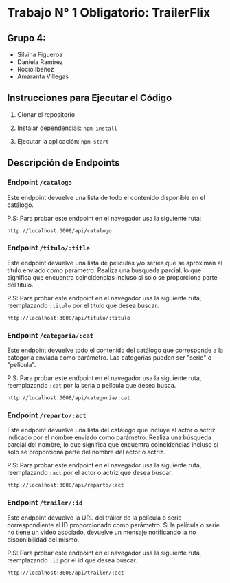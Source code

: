 # Trabajo N° 1 Obligatorio: TrailerFlix
## Grupo 4:

* Silvina Figueroa
* Daniela Ramírez
* Rocio Ibañez
* Amaranta Villegas

## Instrucciones para Ejecutar el Código

1. Clonar el repositorio

2. Instalar dependencias:
    ```npm install```
3. Ejecutar la aplicación:
    ```npm start```

## Descripción de Endpoints

### Endpoint `/catalogo`

Este endpoint devuelve una lista de todo el contenido disponible en el catálogo.

P.S: Para probar este endpoint en el navegador usa la siguiente ruta:

```http://localhost:3008/api/catalogo```

### Endpoint `/titulo/:title`

Este endpoint devuelve una lista de películas y/o series que se aproximan al título enviado como parámetro. Realiza una búsqueda parcial, lo que significa que encuentra coincidencias incluso si solo se proporciona parte del título.

P.S: Para probar este endpoint en el navegador usa la siguiente ruta, reemplazando ```:titulo``` por el titulo que desea buscar:

```http://localhost:3008/api/titulo/:titulo```


### Endpoint `/categoria/:cat`

Este endpoint devuelve todo el contenido del catálogo que corresponde a la categoría enviada como parámetro. Las categorías pueden ser "serie" o "película".

P.S: Para probar este endpoint en el navegador usa la siguiente ruta, reemplazando ```:cat``` por la seria o película que desea busca.

```http://localhost:3008/api/categoria/:cat```

### Endpoint `/reparto/:act`

Este endpoint devuelve una lista del catálogo que incluye al actor o actriz indicado por el nombre enviado como parámetro. Realiza una búsqueda parcial del nombre, lo que significa que encuentra coincidencias incluso si solo se proporciona parte del nombre del actor o actriz.

P.S: Para probar este endpoint en el navegador usa la siguiente ruta, reemplazando ```:act``` por el actor o actriz que desea buscar.

```http://localhost:3008/api/reparto/:act```

### Endpoint `/trailer/:id`

Este endpoint devuelve la URL del tráiler de la película o serie correspondiente al ID proporcionado como parámetro. Si la película o serie no tiene un video asociado, devuelve un mensaje notificando la no disponibilidad del mismo.

P.S: Para probar este endpoint en el navegador usa la siguiente ruta, reemplazando ```:id``` por el id que desea buscar.

```http://localhost:3008/api/trailer/:act```

